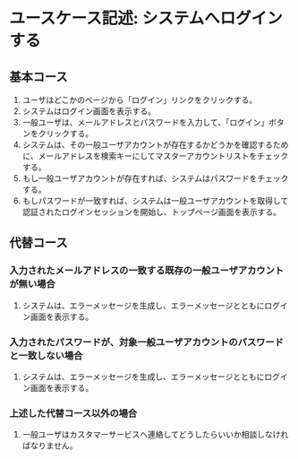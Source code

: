 # ユースケース記述: システムへログインする

## 基本コース

1. ユーザはどこかのページから「ログイン」リンクをクリックする。
2. システムはログイン画面を表示する。
3. 一般ユーザは、メールアドレスとパスワードを入力して、「ログイン」ボタンをクリックする。
4. システムは、その一般ユーザアカウントが存在するかどうかを確認するために、メールアドレスを検索キーにしてマスターアカウントリストをチェックする。
5. もし一般ユーザアカウントが存在すれば、システムはパスワードをチェックする。
6. もしパスワードが一致すれば、システムは一般ユーザアカウントを取得して認証されたログインセッションを開始し、トップページ画面を表示する。


## 代替コース

### 入力されたメールアドレスの一致する既存の一般ユーザアカウントが無い場合

1. システムは、エラーメッセージを生成し、エラーメッセージとともにログイン画面を表示する。

### 入力されたパスワードが、対象一般ユーザアカウントのパスワードと一致しない場合

1. システムは、エラーメッセージを生成し、エラーメッセージとともにログイン画面を表示する。

### 上述した代替コース以外の場合

1. 一般ユーザはカスタマーサービスへ連絡してどうしたらいいか相談しなければなりません。
